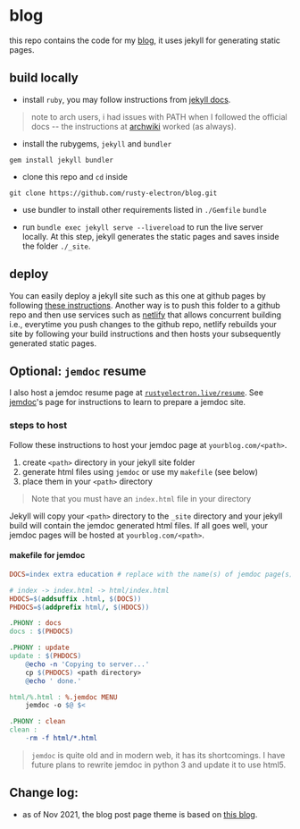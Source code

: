 # blog

this repo contains the code for my [blog][1], it uses jekyll for generating static pages.

## build locally

* install `ruby`, you may follow instructions from [jekyll docs][2].
> note to arch users, i had issues with PATH when I followed the official docs -- the instructions at [archwiki][3] worked (as always).

* install the rubygems, `jekyll` and `bundler`

`gem install jekyll bundler`

* clone this repo and `cd` inside

`git clone https://github.com/rusty-electron/blog.git`

* use bundler to install other requirements listed in `./Gemfile`
`bundle`

* run `bundle exec jekyll serve --livereload` to run the live server locally. At this step, jekyll generates the static pages and saves inside the folder `./_site`.

## deploy

You can easily deploy a jekyll site such as this one at github pages by following [these instructions][4]. Another way is to push this folder to a github repo and then use services such as [netlify](https://netlify.com) that allows concurrent building i.e., everytime you push changes to the github repo, netlify rebuilds your site by following your build instructions and then hosts your subsequently generated static pages.

## Optional: `jemdoc` resume

I also host a jemdoc resume page at [`rustyelectron.live/resume`](https://rustyelectron.live/resume/). See [jemdoc][5]'s page for instructions to learn to prepare a jemdoc site.

### steps to host

Follow these instructions to host your jemdoc page at `yourblog.com/<path>`.
1. create `<path>` directory in your jekyll site folder
2. generate html files using `jemdoc` or use my `makefile` (see below)
3. place them in your `<path>` directory

> Note that you must have an `index.html` file in your <path> directory

Jekyll will copy your `<path>` directory to the `_site` directory and your jekyll build will contain the jemdoc generated html files. If all goes well, your jemdoc pages will be hosted at `yourblog.com/<path>`.

#### makefile for jemdoc

```makefile
DOCS=index extra education # replace with the name(s) of jemdoc page(s) you created

# index -> index.html -> html/index.html
HDOCS=$(addsuffix .html, $(DOCS))
PHDOCS=$(addprefix html/, $(HDOCS))

.PHONY : docs
docs : $(PHDOCS)

.PHONY : update
update : $(PHDOCS)
	@echo -n 'Copying to server...'
	cp $(PHDOCS) <path directory>
	@echo ' done.'

html/%.html : %.jemdoc MENU
	jemdoc -o $@ $<

.PHONY : clean
clean :
	-rm -f html/*.html

```

> `jemdoc` is quite old and in modern web, it has its shortcomings. I have future plans to rewrite jemdoc in python 3 and update it to use html5.

## Change log:
* as of Nov 2021, the blog post page theme is based on [this blog](https://snarky.ca/).

[1]: https://rustyelectron.live
[2]: https://jekyllrb.com/docs/installation/#requirements
[3]: https://wiki.archlinux.org/title/ruby#Setup
[4]: https://jekyllrb.com/docs/github-pages/
[5]: http://jemdoc.jaboc.net/
